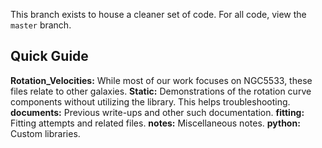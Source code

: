 This branch exists to house a cleaner set of code. For all code, view the `master` branch.

## Quick Guide
**Rotation_Velocities:** While most of our work focuses on NGC5533, these files relate to other galaxies.
**Static:** Demonstrations of the rotation curve components without utilizing the library. This helps troubleshooting.
**documents:** Previous write-ups and other such documentation.
**fitting:** Fitting attempts and related files.
**notes:** Miscellaneous notes.
**python:** Custom libraries.

